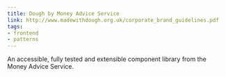 ```yaml
---
title: Dough by Money Advice Service
link: http://www.madewithdough.org.uk/corporate_brand_guidelines.pdf
tags: 
- frontend
- patterns
---
```


An accessible, fully tested and extensible component library from the Money Advice Service.